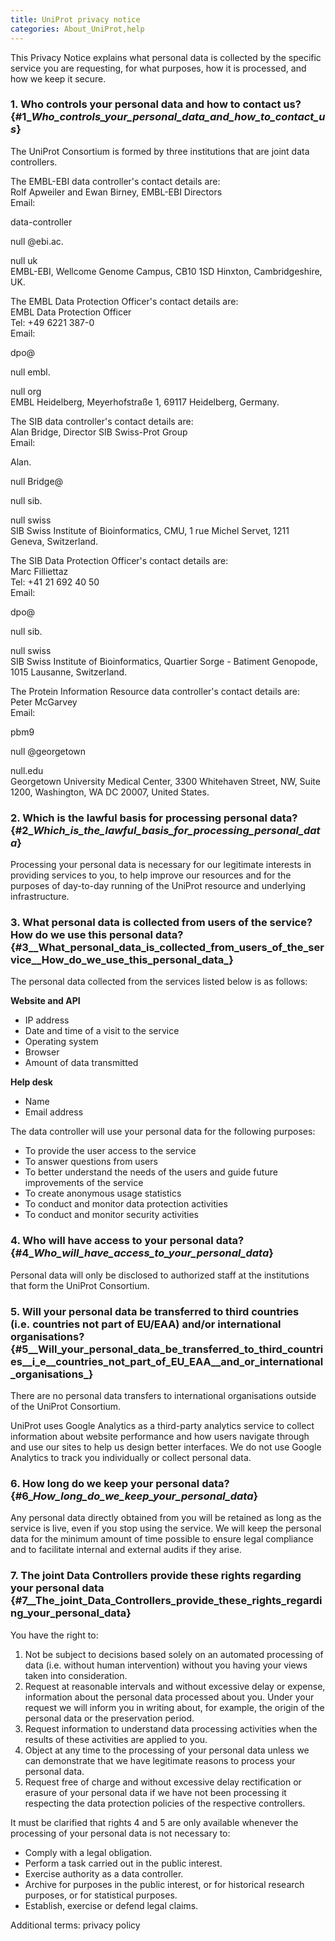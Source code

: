 ```yaml
---
title: UniProt privacy notice
categories: About_UniProt,help
---
```


This Privacy Notice explains what personal data is collected by the specific service you are requesting, for what purposes, how it is processed, and how we keep it secure.

### 1. Who controls your personal data and how to contact us? {\#1\_*Who\_controls\_your\_personal\_data\_and\_how\_to\_contact\_us*}

The UniProt Consortium is formed by three institutions that are joint data controllers.

The EMBL-EBI data controller's contact details are:  
Rolf Apweiler and Ewan Birney, EMBL-EBI Directors  
Email:

data-controller

null @ebi.ac.

null uk  
EMBL-EBI, Wellcome Genome Campus, CB10 1SD Hinxton, Cambridgeshire, UK.

The EMBL Data Protection Officer's contact details are:  
EMBL Data Protection Officer  
Tel: +49 6221 387-0  
Email:

dpo@

null embl.

null org  
EMBL Heidelberg, Meyerhofstraße 1, 69117 Heidelberg, Germany.

The SIB data controller's contact details are:  
Alan Bridge, Director SIB Swiss-Prot Group  
Email:

Alan.

null Bridge@

null sib.

null swiss  
SIB Swiss Institute of Bioinformatics, CMU, 1 rue Michel Servet, 1211 Geneva, Switzerland.

The SIB Data Protection Officer's contact details are:  
Marc Filliettaz  
Tel: +41 21 692 40 50  
Email:

dpo@

null sib.

null swiss  
SIB Swiss Institute of Bioinformatics, Quartier Sorge - Batiment Genopode, 1015 Lausanne, Switzerland.

The Protein Information Resource data controller's contact details are:  
Peter McGarvey  
Email:

pbm9

null @georgetown

null.edu  
Georgetown University Medical Center, 3300 Whitehaven Street, NW, Suite 1200, Washington, WA DC 20007, United States.

### 2. Which is the lawful basis for processing personal data? {\#2\_*Which\_is\_the\_lawful\_basis\_for\_processing\_personal\_data*}

Processing your personal data is necessary for our legitimate interests in providing services to you, to help improve our resources and for the purposes of day-to-day running of the UniProt resource and underlying infrastructure.

### 3. What personal data is collected from users of the service? How do we use this personal data? {\#3\_\_What\_personal\_data\_is\_collected\_from\_users\_of\_the\_service\_\_How\_do\_we\_use\_this\_personal\_data\_}

The personal data collected from the services listed below is as follows:

**Website and API**

-   IP address
-   Date and time of a visit to the service
-   Operating system
-   Browser
-   Amount of data transmitted

**Help desk**

-   Name
-   Email address

The data controller will use your personal data for the following purposes:

-   To provide the user access to the service
-   To answer questions from users
-   To better understand the needs of the users and guide future improvements of the service
-   To create anonymous usage statistics
-   To conduct and monitor data protection activities
-   To conduct and monitor security activities

### 4. Who will have access to your personal data? {\#4\_*Who\_will\_have\_access\_to\_your\_personal\_data*}

Personal data will only be disclosed to authorized staff at the institutions that form the UniProt Consortium.

### 5. Will your personal data be transferred to third countries (i.e. countries not part of EU/EAA) and/or international organisations? {\#5\_\_Will\_your\_personal\_data\_be\_transferred\_to\_third\_countries\_\_i\_e\_\_countries\_not\_part\_of\_EU\_EAA\_\_and\_or\_international\_organisations\_}

There are no personal data transfers to international organisations outside of the UniProt Consortium.

UniProt uses Google Analytics as a third-party analytics service to collect information about website performance and how users navigate through and use our sites to help us design better interfaces. We do not use Google Analytics to track you individually or collect personal data.

### 6. How long do we keep your personal data? {\#6\_*How\_long\_do\_we\_keep\_your\_personal\_data*}

Any personal data directly obtained from you will be retained as long as the service is live, even if you stop using the service. We will keep the personal data for the minimum amount of time possible to ensure legal compliance and to facilitate internal and external audits if they arise.

### 7. The joint Data Controllers provide these rights regarding your personal data {\#7\_\_The\_joint\_Data\_Controllers\_provide\_these\_rights\_regarding\_your\_personal\_data}

You have the right to:

1.  Not be subject to decisions based solely on an automated processing of data (i.e. without human intervention) without you having your views taken into consideration.
2.  Request at reasonable intervals and without excessive delay or expense, information about the personal data processed about you. Under your request we will inform you in writing about, for example, the origin of the personal data or the preservation period.
3.  Request information to understand data processing activities when the results of these activities are applied to you.
4.  Object at any time to the processing of your personal data unless we can demonstrate that we have legitimate reasons to process your personal data.
5.  Request free of charge and without excessive delay rectification or erasure of your personal data if we have not been processing it respecting the data protection policies of the respective controllers.

It must be clarified that rights 4 and 5 are only available whenever the processing of your personal data is not necessary to:

-   Comply with a legal obligation.
-   Perform a task carried out in the public interest.
-   Exercise authority as a data controller.
-   Archive for purposes in the public interest, or for historical research purposes, or for statistical purposes.
-   Establish, exercise or defend legal claims.

Additional terms: privacy policy
